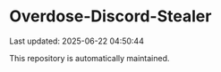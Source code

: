 # Overdose-Discord-Stealer

Last updated: 2025-06-22 04:50:44

This repository is automatically maintained.
